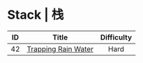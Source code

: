 # Stack | 栈

|ID|Title|Difficulty|
|:-:|:-:|:-:|
|42|[Trapping Rain Water](https://github.com/Maxwell-L/Maxwell-LeetCode/blob/master/LeetCode/Stack/42_Trapping%20Rain%20Water.java)|Hard|
